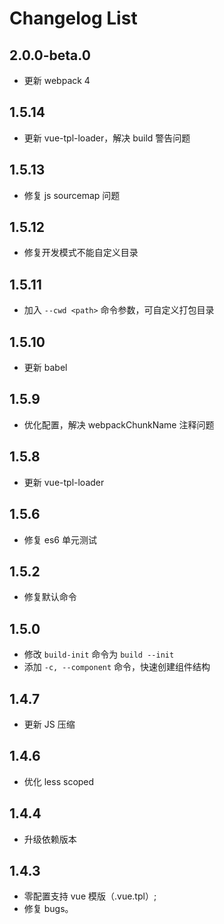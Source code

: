 # Changelog List
## 2.0.0-beta.0
- 更新 webpack 4

## 1.5.14
- 更新 vue-tpl-loader，解决 build 警告问题

## 1.5.13
- 修复 js sourcemap 问题

## 1.5.12
- 修复开发模式不能自定义目录

## 1.5.11
- 加入 `--cwd <path>` 命令参数，可自定义打包目录

## 1.5.10
- 更新 babel

## 1.5.9
- 优化配置，解决 webpackChunkName 注释问题

## 1.5.8
- 更新 vue-tpl-loader

## 1.5.6
- 修复 es6 单元测试

## 1.5.2
- 修复默认命令

## 1.5.0
- 修改 `build-init` 命令为 `build --init`
- 添加 `-c, --component` 命令，快速创建组件结构

## 1.4.7
- 更新 JS 压缩

## 1.4.6
- 优化 less scoped

## 1.4.4
- 升级依赖版本

## 1.4.3
- 零配置支持 vue 模版（.vue.tpl）;
- 修复 bugs。
